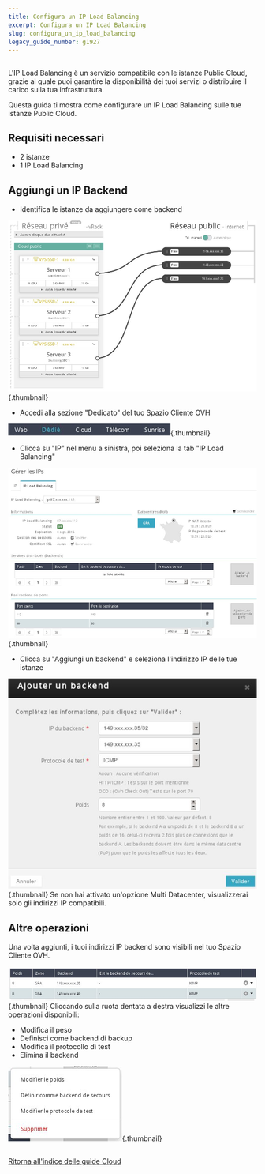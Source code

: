 ```yaml
---
title: Configura un IP Load Balancing
excerpt: Configura un IP Load Balancing
slug: configura_un_ip_load_balancing
legacy_guide_number: g1927
---
```



## 
L'IP Load Balancing è un servizio compatibile con le istanze Public Cloud, grazie al quale puoi garantire la disponibilità dei tuoi servizi o distribuire il carico sulla tua infrastruttura. 

Questa guida ti mostra come configurare un IP Load Balancing sulle tue istanze Public Cloud.


## Requisiti necessari

- 2 istanze
- 1 IP Load Balancing




## Aggiungi un IP Backend

- Identifica le istanze da aggiungere come backend



![](images/img_2967.jpg){.thumbnail}

- Accedi alla sezione "Dedicato" del tuo Spazio Cliente OVH



![](images/img_2968.jpg){.thumbnail}

- Clicca su "IP" nel menu a sinistra, poi seleziona la tab "IP Load Balancing"



![](images/img_2969.jpg){.thumbnail}

- Clicca su "Aggiungi un backend" e seleziona l'indirizzo IP delle tue istanze



![](images/img_2970.jpg){.thumbnail}
Se non hai attivato un'opzione Multi Datacenter, visualizzerai solo gli indirizzi IP compatibili.


## Altre operazioni
Una volta aggiunti, i tuoi indirizzi IP backend sono visibili nel tuo Spazio Cliente OVH.

![](images/img_2971.jpg){.thumbnail}
Cliccando sulla ruota dentata a destra visualizzi le altre operazioni disponibili:

- Modifica il peso
- Definisci come backend di backup
- Modifica il protocollo di test
- Elimina il backend



![](images/img_2972.jpg){.thumbnail}


## 
[Ritorna all'indice delle guide Cloud]({legacy}1785)

